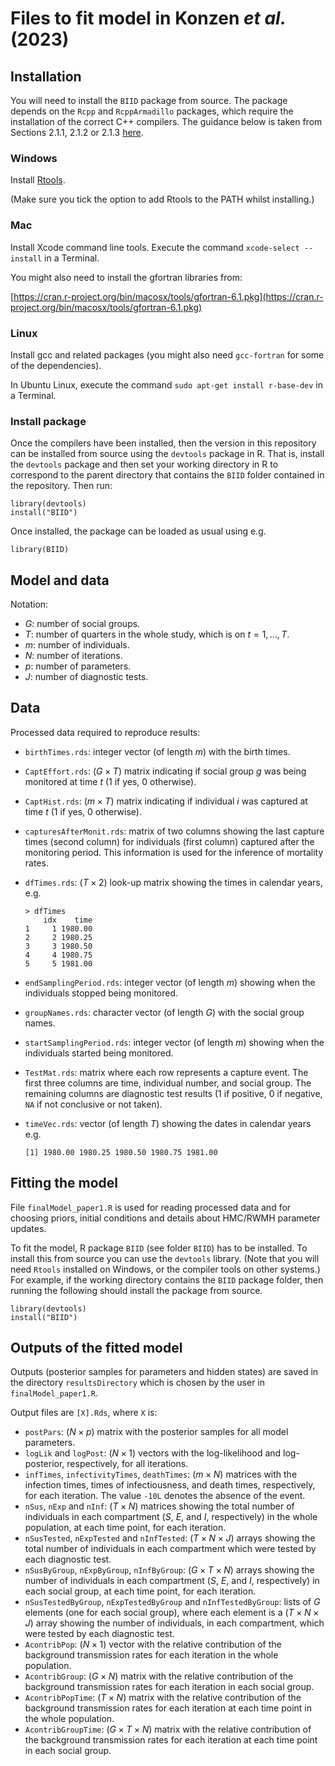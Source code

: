 # Files to fit model in Konzen *et al.* (2023)

## Installation

You will need to install the `BIID` package from source. The package depends on the `Rcpp` and `RcppArmadillo` packages, which require the installation of the correct C++ compilers. The guidance below is taken from Sections 2.1.1, 2.1.2 or 2.1.3 [here](https://teuder.github.io/rcpp4everyone_en/020_install.html).

### Windows

Install [Rtools](https://cran.r-project.org/bin/windows/Rtools/index.html).

(Make sure you tick the option to add Rtools to the PATH whilst installing.)

### Mac

Install Xcode command line tools. Execute the command `xcode-select --install` in a Terminal.

You might also need to install the gfortran libraries from:

[https://cran.r-project.org/bin/macosx/tools/gfortran-6.1.pkg](https://cran.r-project.org/bin/macosx/tools/gfortran-6.1.pkg)

### Linux

Install gcc and related packages (you might also need `gcc-fortran` for some of the dependencies).

In Ubuntu Linux, execute the command `sudo apt-get install r-base-dev` in a Terminal.

### Install package

Once the compilers have been installed, then the version in this repository can be installed from source using the `devtools` package in R. That is, install the `devtools` package and then set your working directory in R to correspond to the parent directory that contains the `BIID` folder contained in the repository. Then run:

```
library(devtools)
install("BIID")
```

Once installed, the package can be loaded as usual using e.g.

```
library(BIID)
```

## Model and data

Notation:

* $G$: number of social groups.
* $T$: number of quarters in the whole study, which is on $t = 1, \dots, T$.
* $m$: number of individuals.
* $N$: number of iterations.
* $p$: number of parameters.
* $J$: number of diagnostic tests.

## Data

Processed data required to reproduce results:

* `birthTimes.rds`: integer vector (of length $m$) with the birth times.
* `CaptEffort.rds`: ($G \times T$) matrix indicating if social group $g$ was being monitored at time $t$ (1 if yes, 0 otherwise).
* `CaptHist.rds`: ($m \times T$) matrix indicating if individual $i$ was captured at time $t$ (1 if yes, 0 otherwise).
* `capturesAfterMonit.rds`: matrix of two columns showing the last capture times (second column) for individuals (first column) captured after the monitoring period. This information is used for the inference of mortality rates.
* `dfTimes.rds`: ($T \times 2$) look-up matrix showing the times in calendar years, e.g.
  
  ```
  > dfTimes
      idx    time
  1     1 1980.00
  2     2 1980.25
  3     3 1980.50
  4     4 1980.75
  5     5 1981.00
  ```
  
* `endSamplingPeriod.rds`: integer vector (of length $m$) showing when the individuals stopped being monitored.
* `groupNames.rds`: character vector (of length $G$) with the social group names.
* `startSamplingPeriod.rds`: integer vector (of length $m$) showing when the individuals started being monitored.
* `TestMat.rds`: matrix where each row represents a capture event. The first three columns are time, individual number, and social group. The remaining columns are diagnostic test results (1 if positive, 0 if negative, `NA` if not conclusive or not taken).
* `timeVec.rds`: vector (of length $T$) showing the dates in calendar years e.g.
  
  ```
  [1] 1980.00 1980.25 1980.50 1980.75 1981.00
  ```

## Fitting the model

File `finalModel_paper1.R` is used for reading processed data and for choosing priors, initial conditions and details about HMC/RWMH parameter updates.

To fit the model, R package `BIID` (see folder `BIID`) has to be installed. To install this from source
you can use the `devtools` library. (Note that you will need `Rtools` installed on Windows, or the compiler tools on other systems.) For example, if the working directory contains the `BIID` package folder, then running the following should install the package from source.

```
library(devtools)
install("BIID")
```

## Outputs of the fitted model

Outputs (posterior samples for parameters and hidden states) are saved in the directory `resultsDirectory` which is chosen by the user in `finalModel_paper1.R`.

Output files are `[X].Rds`, where `X` is:

* `postPars`: ($N \times p$) matrix with the posterior samples for all model parameters.
* `logLik` and `logPost`: ($N \times 1$) vectors with the log-likelihood and log-posterior, respectively, for all iterations.
* `infTimes`, `infectivityTimes`, `deathTimes`: ($m \times N$) matrices with the infection times, times of infectiousness, and death times, respectively, for each iteration. The value `-10L` denotes the absence of the event.
* `nSus`, `nExp` and `nInf`: ($T \times N$) matrices showing the total number of individuals in each compartment ($S$, $E$, and $I$, respectively) in the whole population, at each time point, for each iteration.
* `nSusTested`, `nExpTested` and `nInfTested`: ($T \times N \times J$) arrays showing the total number of individuals in each compartment which were tested by each diagnostic test.
* `nSusByGroup`, `nExpByGroup`, `nInfByGroup`:  ($G \times T \times N$) arrays showing the number of individuals in each compartment ($S$, $E$, and $I$, respectively) in each social group, at each time point, for each iteration.
* `nSusTestedByGroup`, `nExpTestedByGroup` and `nInfTestedByGroup`: lists of $G$ elements (one for each social group), where each element is a ($T \times N \times J$) array showing the number of individuals, in each compartment, which were tested by each diagnostic test.
* `AcontribPop`: ($N \times 1$) vector with the relative contribution of the background transmission rates for each iteration in the whole population.
* `AcontribGroup`: ($G \times N$) matrix with the relative contribution of the background transmission rates for each iteration in each social group.
* `AcontribPopTime`: ($T \times N$) matrix with the relative contribution of the background transmission rates for each iteration at each time point in the whole population.
* `AcontribGroupTime`: ($G \times T \times N$) matrix with the relative contribution of the background transmission rates for each iteration at each time point in each social group.
